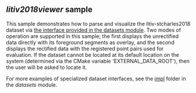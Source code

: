 *litiv2018viewer* sample
------------------------
This sample demonstrates how to parse and visualize the litiv-stcharles2018 dataset via [the interface provided in the datasets module](../../modules/datasets/include/litiv/datasets/impl/litiv-stcharles2018.hpp). Two modes of operation are supported in this sample; the first displays the unrectified data directly with its foreground segments as overlay, and the second displays the rectified data with the registered point pairs used for evaluation. If the dataset cannot be located at its default location on the system (determined via the CMake variable 'EXTERNAL_DATA_ROOT'), then the user will be asked to locate it.

For more examples of specialized dataset interfaces, see the [impl](../../modules/datasets/include/litiv/datasets/impl/) folder in the *datasets* module.
